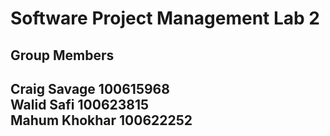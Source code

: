 <h1>Software Project Management Lab 2 </h1>

<h2>Group Members<h2>

Craig Savage 100615968  
Walid Safi	100623815  
Mahum Khokhar 100622252
